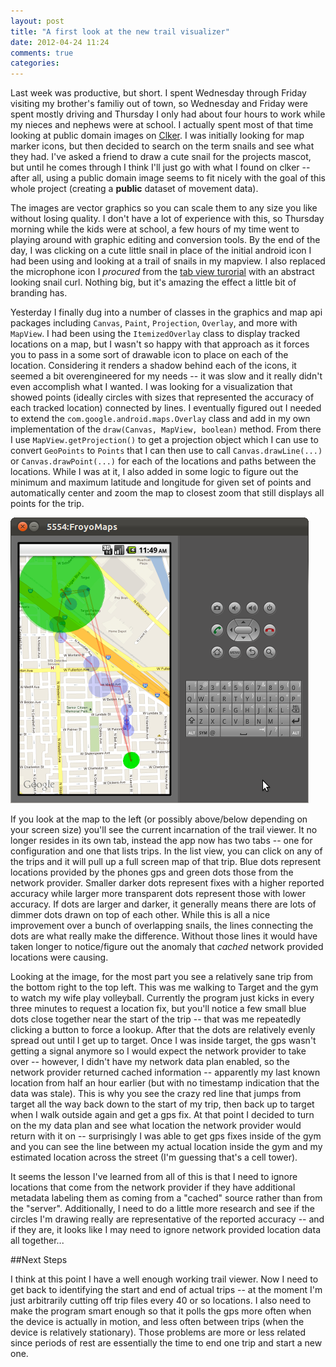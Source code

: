 ```yaml
---
layout: post
title: "A first look at the new trail visualizer"
date: 2012-04-24 11:24
comments: true
categories: 
---
```

Last week was productive, but short.  I spent Wednesday through Friday visiting my brother's familiy out of town, so Wednesday and Friday were spent mostly driving and Thursday I only had about four hours to work while my nieces and nephews were at school.  I actually spent most of that time looking at public domain images on [Clker](http://www.clker.com).  I was initially looking for map marker icons, but then decided to search on the term snails and see what they had.  I've asked a friend to draw a cute snail for the projects mascot, but until he comes through I think I'll just go with what I found on clker -- after all, using a public domain image seems to fit nicely with the goal of this whole project (creating a **public** dataset of movement data).  

The images are vector graphics so you can scale them to any size you like without losing quality.  I don't have a lot of experience with this, so Thursday morning while the kids were at school, a few hours of my time went to playing around with graphic editing and conversion tools.  By the end of the day, I was clicking on a cute little snail in place of the initial android icon I had been using and looking at a trail of snails in my mapview.  I also replaced the microphone icon I _procured_ from the [tab view turorial](http://developer.android.com/resources/tutorials/views/hello-tabwidget.html) with an abstract looking snail curl.  Nothing big, but it's amazing the effect a little bit of branding has.

Yesterday I finally dug into a number of classes in the graphics and map api packages including `Canvas`, `Paint`, `Projection`, `Overlay`, and more with `MapView`.  I had been using the `ItemizedOverlay` class to display tracked locations on a map, but I wasn't so happy with that approach as it forces you to pass in a some sort of drawable icon to place on each of the location.  Considering it renders a shadow behind each of the icons, it seemed a bit overengineered for my needs -- it was slow and it really didn't even accomplish what I wanted.  I was looking for a visualization that showed points (ideally circles with sizes that represented the accuracy of each tracked location) connected by lines.  I eventually figured out I needed to extend the `com.google.android.maps.Overlay` class and add in my own implementation of the `draw(Canvas, MapView, boolean)` method.  From there I use `MapView.getProjection()` to get a projection object which I can use to convert `GeoPoints` to `Points` that I can then use to call `Canvas.drawLine(...)` or `Canvas.drawPoint(...)` for each of the locations and paths between the locations.  While I was at it, I also added in some logic to figure out the minimum and maximum latitude and longitude for given set of points and automatically center and zoom the map to closest zoom that still displays all points for the trip. 

![Snail Trails TrailViewer](/images/screenshots/snailtrail-2012-04-24-map1.png) 

If you look at the map to the left (or possibly above/below depending on your screen size) you'll see the current incarnation of the trail viewer.  It no longer resides in its own tab, instead the app now has two tabs -- one for configuration and one that lists trips.  In the list view, you can click on any of the trips and it will pull up a full screen map of that trip.  Blue dots represent locations provided by the phones gps and green dots those from the network provider.  Smaller darker dots represent fixes with a higher reported accuracy while larger more transparent dots represent those with lower accuracy.  If dots are larger and darker, it generally means there are lots of dimmer dots drawn on top of each other.  While this is all a nice improvement over a bunch of overlapping snails, the lines connecting the dots are what really make the difference.  Without those lines it would have taken longer to notice/figure out the anomaly that _cached_ network provided locations were causing.  

Looking at the image, for the most part you see a relatively sane trip from the bottom right to the top left.  This was me walking to Target and the gym to watch my wife play volleyball.  Currently the program just kicks in every three minutes to request a location fix, but you'll notice a few small blue dots close together near the start of the trip -- that was me repeatedly clicking a button to force a lookup.  After that the dots are relatively evenly spread out until I get up to target.  Once I was inside target, the gps wasn't getting a signal anymore so I would expect the network provider to take over -- however, I didn't have my network data plan enabled, so the network provider returned cached information -- apparently my last known location from half an hour earlier (but with no timestamp indication that the data was stale).  This is why you see the crazy red line that jumps from target all the way back down to the start of my trip, then back up to target when I walk outside again and get a gps fix.  At that point I decided to turn on the my data plan and see what location the network provider would return with it on -- surprisingly I was able to get gps fixes inside of the gym and you can see the line between my actual location inside the gym and my estimated location across the street (I'm guessing that's a cell tower).  

It seems the lesson I've learned from all of this is that I need to ignore locations that come from the network provider if they have additional metadata labeling them as coming from a "cached" source rather than from the "server".  Additionally, I need to do a little more research and see if the circles I'm drawing really are representative of the reported accuracy -- and if they are, it looks like I may need to ignore network provided location data all together...

##Next Steps

I think at this point I have a well enough working trail viewer. Now I need to get back to identifying the start and end of actual trips -- at the moment I'm just arbitrarily cutting off trip files every 40 or so locations.  I also need to make the program smart enough so that it polls the gps more often when the device is actually in motion, and less often between trips (when the device is relatively stationary).  Those problems are more or less related since periods of rest are essentially the time to end one trip and start a new one.

